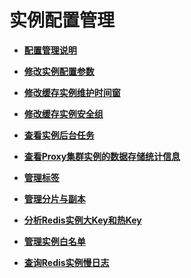 # 实例配置管理<a name="ZH-CN_TOPIC_0148195267"></a>

-   **[配置管理说明](配置管理说明.md)**  

-   **[修改实例配置参数](修改实例配置参数.md)**  

-   **[修改缓存实例维护时间窗](修改缓存实例维护时间窗.md)**  

-   **[修改缓存实例安全组](修改缓存实例安全组.md)**  

-   **[查看实例后台任务](查看实例后台任务.md)**  

-   **[查看Proxy集群实例的数据存储统计信息](查看Proxy集群实例的数据存储统计信息.md)**  

-   **[管理标签](管理标签.md)**  

-   **[管理分片与副本](管理分片与副本.md)**  

-   **[分析Redis实例大Key和热Key](分析Redis实例大Key和热Key.md)**  

-   **[管理实例白名单](管理实例白名单.md)**  

-   **[查询Redis实例慢日志](查询Redis实例慢日志.md)**  


